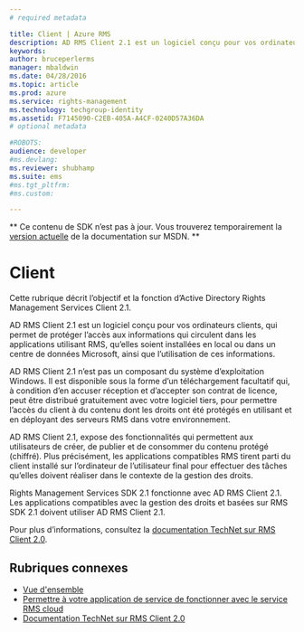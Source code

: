 ```yaml
---
# required metadata

title: Client | Azure RMS
description: AD RMS Client 2.1 est un logiciel conçu pour vos ordinateurs clients, qui permet de protéger l’accès aux informations et leur utilisation.
keywords:
author: bruceperlerms
manager: mbaldwin
ms.date: 04/28/2016
ms.topic: article
ms.prod: azure
ms.service: rights-management
ms.technology: techgroup-identity
ms.assetid: F7145090-C2EB-405A-A4CF-0240D57A36DA
# optional metadata

#ROBOTS:
audience: developer
#ms.devlang:
ms.reviewer: shubhamp
ms.suite: ems
#ms.tgt_pltfrm:
#ms.custom:

---
```

** Ce contenu de SDK n’est pas à jour. Vous trouverez temporairement la [version actuelle](https://msdn.microsoft.com/library/windows/desktop/hh535290(v=vs.85).aspx) de la documentation sur MSDN. **
# Client

Cette rubrique décrit l’objectif et la fonction d’Active Directory Rights Management Services Client 2.1.

AD RMS Client 2.1 est un logiciel conçu pour vos ordinateurs clients, qui permet de protéger l’accès aux informations qui circulent dans les applications utilisant RMS, qu’elles soient installées en local ou dans un centre de données Microsoft, ainsi que l’utilisation de ces informations.

AD RMS Client 2.1 n’est pas un composant du système d’exploitation Windows. Il est disponible sous la forme d’un téléchargement facultatif qui, à condition d’en accuser réception et d’accepter son contrat de licence, peut être distribué gratuitement avec votre logiciel tiers, pour permettre l’accès du client à du contenu dont les droits ont été protégés en utilisant et en déployant des serveurs RMS dans votre environnement.

AD RMS Client 2.1, expose des fonctionnalités qui permettent aux utilisateurs de créer, de publier et de consommer du contenu protégé (chiffré). Plus précisément, les applications compatibles RMS tirent parti du client installé sur l’ordinateur de l’utilisateur final pour effectuer des tâches qu’elles doivent réaliser dans le contexte de la gestion des droits.

Rights Management Services SDK 2.1 fonctionne avec AD RMS Client 2.1. Les applications compatibles avec la gestion des droits et basées sur RMS SDK 2.1 doivent utiliser AD RMS Client 2.1.

Pour plus d’informations, consultez la [documentation TechNet sur RMS Client 2.0](https://TechNet.Microsoft.Com/en-us/library/jj159267(WS.10).aspx).

## Rubriques connexes

* [Vue d'ensemble](ad-rms-overview.md)
* [Permettre à votre application de service de fonctionner avec le service RMS cloud](how-to-use-file-api-with-aadrm-cloud.md)
* [Documentation TechNet sur RMS Client 2.0](https://TechNet.Microsoft.Com/en-us/library/jj159267(WS.10).aspx)
 

 





<!--HONumber=Jun16_HO1-->


